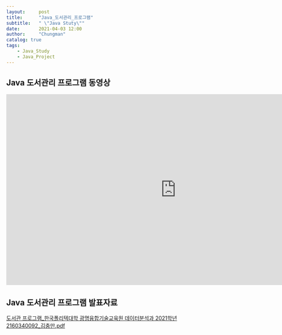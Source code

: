 ```yaml
---
layout:     post
title:      "Java_도서관리_프로그램"
subtitle:   " \"Java Stuty\""
date:       2021-04-03 12:00
author:     "Chungman"
catalog: true
tags:
    - Java_Study
    - Java_Project
---
```


## Java 도서관리 프로그램 동영상

<iframe width="900" height="506" src="https://www.youtube.com/embed/osXfNwd7rgs" title="YouTube video player" frameborder="0" allow="accelerometer; autoplay; clipboard-write; encrypted-media; gyroscope; picture-in-picture" allowfullscreen></iframe>

## Java 도서관리 프로그램 발표자료
[도서관 프로그램_한국폴리텍대학 광명융합기술교육원 데이터분석과 2021학년 2160340092_김충만.pdf](https://github.com/Kim-chungman/Kim-chungman.github.io/files/6494518/_.2021.2160340092_.pdf)
